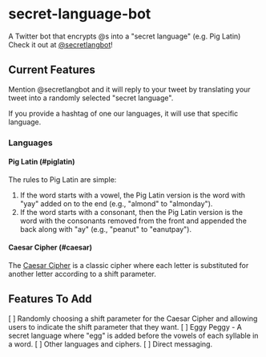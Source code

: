 # secret-language-bot
A Twitter bot that encrypts @s into a "secret language" (e.g. Pig Latin)
Check it out at [@secretlangbot](https://twitter.com/secretlangbot)!

## Current Features
Mention @secretlangbot and it will reply to your tweet by translating your tweet into a randomly selected "secret language".

If you provide a hashtag of one our languages, it will use that specific language.

### Languages

#### Pig Latin (#piglatin)

The rules to Pig Latin are simple:
1. If the word starts with a vowel, the Pig Latin version is the word with "yay" added on to the end (e.g., "almond" to "almonday").
2. If the word starts with a consonant, then the Pig Latin version is the word with the consonants removed from the front and appended the back along with "ay" (e.g., "peanut" to "eanutpay"). 

#### Caesar Cipher (#caesar)

The [Caesar Cipher](https://en.wikipedia.org/wiki/Caesar_cipher) is a classic cipher where each letter is substituted for another letter according to a shift parameter.

## Features To Add
[ ] Randomly choosing a shift parameter for the Caesar Cipher and allowing users to indicate the shift parameter that they want.
[ ] Eggy Peggy - A secret language where "egg" is added before the vowels of each syllable in a word.
[ ] Other languages and ciphers.
[ ] Direct messaging.